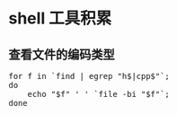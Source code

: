 


shell 工具积累
=============================

查看文件的编码类型
-----------------------------
<pre>
for f in `find | egrep "h$|cpp$"`;
do
    echo "$f" ' ' `file -bi "$f"`;
done    
</pre>
